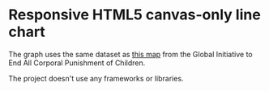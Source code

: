 # Responsive HTML5 canvas-only line chart

The graph uses the same dataset as [this map](http://www.endcorporalpunishment.org/interactive-map) from the Global Initiative to End All Corporal Punishment of Children.

The project doesn't use any frameworks or libraries.
